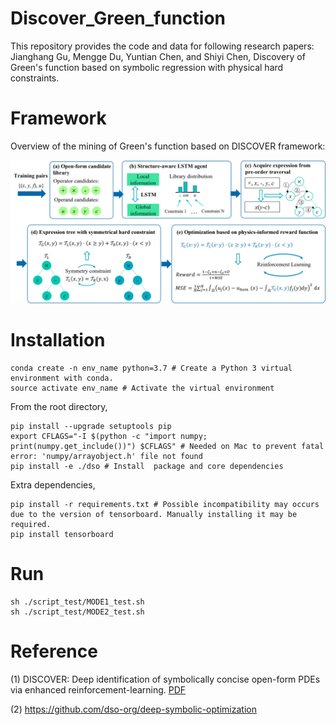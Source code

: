 # Discover_Green_function
This repository provides the code and data for following research papers:  
Jianghang Gu, Mengge Du, Yuntian Chen, and Shiyi Chen, Discovery of Green's function based on symbolic regression with physical hard constraints.


# Framework
Overview of the mining of Green's function based on DISCOVER framework:  

![framework](img/fig1.png)


# Installation
```
conda create -n env_name python=3.7 # Create a Python 3 virtual environment with conda.
source activate env_name # Activate the virtual environment
```
From the root directory, 
```
pip install --upgrade setuptools pip
export CFLAGS="-I $(python -c "import numpy; print(numpy.get_include())") $CFLAGS" # Needed on Mac to prevent fatal error: 'numpy/arrayobject.h' file not found
pip install -e ./dso # Install  package and core dependencies
```
Extra dependencies,
```
pip install -r requirements.txt # Possible incompatibility may occurs due to the version of tensorboard. Manually installing it may be required.
pip install tensorboard 
```


# Run
 ```
 sh ./script_test/MODE1_test.sh
 sh ./script_test/MODE2_test.sh
 ```


# Reference

(1) DISCOVER: Deep identification of symbolically concise open-form PDEs via enhanced reinforcement-learning. [PDF](https://journals.aps.org/prresearch/abstract/10.1103/PhysRevResearch.6.013182)

(2) https://github.com/dso-org/deep-symbolic-optimization
